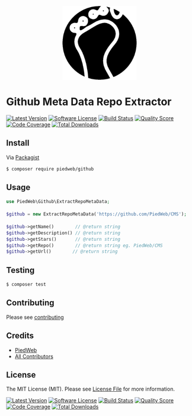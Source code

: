 <p align="center"><a href="https://dev.piedweb.com">
<img src="https://raw.githubusercontent.com/PiedWeb/piedweb-devoluix-theme/master/src/img/logo_title.png" width="200" height="200" alt="Open Source Package" />
</a></p>

# Github Meta Data Repo Extractor

[![Latest Version](https://img.shields.io/github/tag/PiedWeb/Github.svg?style=flat&label=release)](https://github.com/PiedWeb/Github/tags)
[![Software License](https://img.shields.io/badge/license-MIT-brightgreen.svg?style=flat)](https://github.com/PiedWeb/Github/LICENSE.md)
[![Build Status](https://img.shields.io/travis/PiedWeb/Github/master.svg?style=flat)](https://travis-ci.org/PiedWeb/Github)
[![Quality Score](https://img.shields.io/scrutinizer/g/PiedWeb/Github.svg?style=flat)](https://scrutinizer-ci.com/g/PiedWeb/Github)
[![Code Coverage](https://img.shields.io/scrutinizer/coverage/g/PiedWeb/Github.svg?style=flat)](https://scrutinizer-ci.com/g/PiedWeb/Github/code-structure)
[![Total Downloads](https://img.shields.io/packagist/dt/piedweb/github.svg?style=flat)](https://packagist.org/packages/piedweb/github)

## Install

Via [Packagist](https://img.shields.io/packagist/dt/piedweb/github.svg?style=flat)

``` bash
$ composer require piedweb/github
```

## Usage

``` php
use PiedWeb\Github\ExtractRepoMetaData;

$github = new ExtractRepoMetaData('https://github.com/PiedWeb/CMS');

$github->getName()        // @return string
$github->getDescription() // @return string
$github->getStars()       // @return string
$github->getRepo()        // @return string eg. PiedWeb/CMS
$github->getUrl()        // @return string
```

## Testing

``` bash
$ composer test
```

## Contributing

Please see [contributing](https://dev.piedweb.com/contributing)

## Credits

- [PiedWeb](https://piedweb.com)
- [All Contributors](https://github.com/PiedWeb/:package_skake/graphs/contributors)

## License

The MIT License (MIT). Please see [License File](LICENSE) for more information.

[![Latest Version](https://img.shields.io/github/tag/PiedWeb/Github.svg?style=flat&label=release)](https://github.com/PiedWeb/Github/tags)
[![Software License](https://img.shields.io/badge/license-MIT-brightgreen.svg?style=flat)](https://github.com/PiedWeb/Github/LICENSE.md)
[![Build Status](https://img.shields.io/travis/PiedWeb/Github/master.svg?style=flat)](https://travis-ci.org/PiedWeb/Github)
[![Quality Score](https://img.shields.io/scrutinizer/g/PiedWeb/Github.svg?style=flat)](https://scrutinizer-ci.com/g/PiedWeb/Github)
[![Code Coverage](https://img.shields.io/scrutinizer/coverage/g/PiedWeb/Github.svg?style=flat)](https://scrutinizer-ci.com/g/PiedWeb/Github/code-structure)
[![Total Downloads](https://img.shields.io/packagist/dt/piedweb/github.svg?style=flat)](https://packagist.org/packages/piedweb/github)
